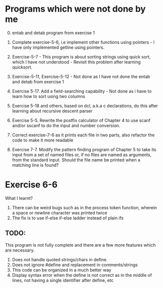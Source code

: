 # Programs which were not done by me

0. entab and detab program from exercise 1
1. Complete exercise-5-6, i.e implement other functions using pointers - I have only implemented getline using pointers.
2. Exercise-5-7 - This program is about sorting strings using quick sort, which I have not understood - Revisit this problem after learning quicksort.
3. Exercise-5-11, Exercise-5-12 - Not done as I have not done the entab and detab from exercise 1
4. Exercise 5-17. Add a field-searching capability  - Not done as i have to learn how to sort using two columns
5. Exercise 5-18 and others, based on dcl, a.k.a c declarations, do this after learning about recursive descent parser 
6. Exercise 5-5. Rewrite the postfix calculator of Chapter 4 to use scanf and/or sscanf to do
the input and number conversion.
7. Correct exercise-7-6 as it prints each file in two parts, also refactor the code to make it more readable

7. Exercise 7-7. Modify the pattern finding program of Chapter 5 to take its input from a set of
named files or, if no files are named as arguments, from the standard input. Should the file
name be printed when a matching line is found?

Exercise 6-6
===============
What I learnt?
1. There can be weird bugs such as in the process token function, wherein a
space or newline character was printed twice
2. The fix is to use if-else if-else ladder instead of plain ifs

## TODO:
This program is not fully complete and there are a few more features which are necessary.
1. Does not handle quoted strings/chars in define.
2. Does not ignore #define and replacement in comments/strings
3. This code can be organized in a much better way
4. Display syntax error when the define is not correct as in the middle of lines, not having a single identifier after define, etc